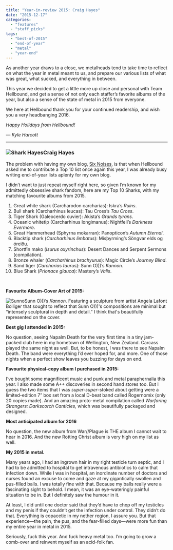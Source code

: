 ```yaml
---
title: "Year-in-review 2015: Craig Hayes"
date: "2015-12-17"
categories: 
  - "features"
  - "staff_picks"
tags: 
  - "best-of-2015"
  - "end-of-year"
  - "metal"
  - "year-end"
---
```


As another year draws to a close, we metalheads tend to take time to reflect on what the year in metal meant to us, and prepare our various lists of what was great, what sucked, and everything in between.

This year we decided to get a little more up close and personal with Team Hellbound, and get a sense of not only each staffer’s favorite albums of the year, but also a sense of the state of metal in 2015 from everyone.

We here at Hellbound thank you for your continued readership, and wish you a very headbanging 2016.

_Happy Holidays from Hellbound!_

_— Kyle Harcott_

* * *

### ![Shark Hayes](https://hellbound.ca/wp-content/uploads/2015/12/Shark-Hayes.jpg)Craig Hayes

The problem with having my own blog, [Six Noises](http://sixnoises.com/), is that when Hellbound asked me to contribute a Top 10 list once again this year, I was already busy writing end-of-year lists aplenty for my own blog.

I didn’t want to just repeat myself right here, so given I’m known for my admittedly obsessive shark fandom, here are my Top 10 Sharks, with my matching favourite albums from 2015.

1. Great white shark (Carcharodon carcharias): Iskra’s _Ruins_.
2. Bull shark (Carcharhinus leucas): Tau Cross’s _Tau Cross_.
3. Tiger Shark (Galeocerdo cuvier): Akista’s _Grands tyrans_.
4. Oceanic whitetip (Carcharhinus longimanus): Nightfell’s _Darkness Evermore_.
5. Great Hammerhead (Sphyrna mokarran): Panopticon’s _Autumn Eternal_.
6. Blacktip shark (_Carcharhinus limbatus_): Misþyrming’s Söngvar elds og óreiðu.
7. Shortfin mako (_Isurus oxyrinchus_): Desert Dances and Serpent Sermons (compilation).
8. Bronze whaler (_Carcharhinus brachyurus_): Magic Circle’s _Journey Blind_.
9. Sand tiger (_Carcharias taurus_): Sunn O)))’s _Kannon_.
10. Blue Shark (_Prionace glauca_): Mastery’s _Valis_.

 

**Favourite Album-Cover Art of 2015:**

![Sunno](https://hellbound.ca/wp-content/uploads/2015/12/Sunno-300x300.jpg)Sunn O)))’s _Kannon._ Featuring a sculpture from artist Angela Lafont Bolliger that sought to reflect that Sunn O)))'s compositions are minimal but “intensely sculptural in depth and detail.” I think that's beautifully represented on the cover.

**Best gig I attended in 2015:**

No question, seeing Napalm Death for the very first time in a tiny jam-packed club here in my hometown of Wellington, New Zealand. Carcass played the same night as well. But, to be honest, I was there to see Napalm Death. The band were everything I’d ever hoped for, and more. One of those nights when a perfect show leaves you buzzing for days on end.

**Favourite physical-copy album I purchased in 2015:**

I’ve bought some magnificent music and punk and metal paraphernalia this year. I also made some A++ discoveries in second hand stores too. But I guess the two items that I was _super-super_\-stoked about getting were a limited-edition 7” box set from a local D-beat band called Rogernomix (only 20 copies made). And an amazing proto-metal compilation called _Warfaring Strangers: Darkscorch Canticles,_ which was beautifully packaged and designed.

**Most anticipated album for 2016**

No question, the new album from War//Plague is THE album I cannot wait to hear in 2016. And the new Rotting Christ album is very high on my list as well.

**My 2015 in metal.**

Many years ago, I had an ingrown hair in my right testicle turn septic, and I had to be admitted to hospital to get intravenous antibiotics to calm that infection down. While I was in hospital, an inordinate number of doctors and nurses found an excuse to come and gaze at my gigantically swollen and pus-filled balls. I was totally fine with that. Because my balls really were a fascinating sight to behold. I mean, it was an eye-wateringly painful situation to be in. But I definitely saw the humour in it.

At least, I did until one doctor said that they’d have to chop off my testicles and my penis if they couldn’t get the infection under control. They didn’t do that. Everything is copacetic in my nether region, I assure you. But that experience—the pain, the pus, and the fear-filled days—were more fun than my entire year in metal in 2015.

Seriously, fuck this year. And fuck heavy metal too. I’m going to grow a comb-over and reinvent myself as an acid-folk fan.
